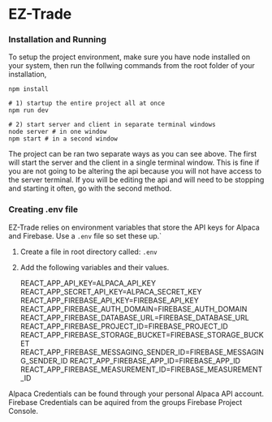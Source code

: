 # EZ-Trade
### Installation and Running
To setup the project environment, make sure you have node installed on your system, then run the follwing commands from the root folder of your installation,  

    npm install

    # 1) startup the entire project all at once
    npm run dev

    # 2) start server and client in separate terminal windows
    node server # in one window
    npm start # in a second window

The project can be ran two separate ways as you can see above. The first will start the server and the client in a single terminal window.
This is fine if you are not going to be altering the api because you will not have access to the server terminal.
If you will be editing the api and will need to be stopping and starting it often, go with the second method.


### Creating .env file
EZ-Trade relies on environment variables that store the API keys for Alpaca and Firebase. Use a `.env` file so set these up.`
1. Create a file in root directory called: `.env`
2. Add the following variables and their values.  


    REACT_APP_API_KEY=ALPACA_API_KEY
    REACT_APP_SECRET_API_KEY=ALPACA_SECRET_KEY
    REACT_APP_FIREBASE_API_KEY=FIREBASE_API_KEY
    REACT_APP_FIREBASE_AUTH_DOMAIN=FIREBASE_AUTH_DOMAIN
    REACT_APP_FIREBASE_DATABASE_URL=FIREBASE_DATABASE_URL
    REACT_APP_FIREBASE_PROJECT_ID=FIREBASE_PROJECT_ID
    REACT_APP_FIREBASE_STORAGE_BUCKET=FIREBASE_STORAGE_BUCKET
    REACT_APP_FIREBASE_MESSAGING_SENDER_ID=FIREBASE_MESSAGING_SENDER_ID
    REACT_APP_FIREBASE_APP_ID=FIREBASE_APP_ID
    REACT_APP_FIREBASE_MEASUREMENT_ID=FIREBASE_MEASUREMENT_ID


Alpaca Credentials can be found through your personal Alpaca API account. Firebase Credentials can be aquired from the groups Firebase Project Console.

